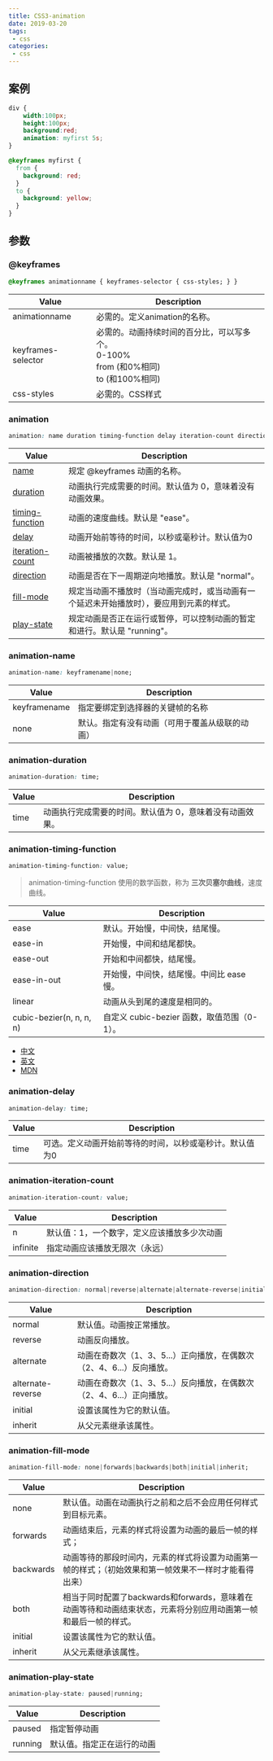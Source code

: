 ```yaml
---
title: CSS3-animation
date: 2019-03-20
tags:
 - css    
categories: 
 - css
---
```


## 案例

```css
div {
	width:100px;
	height:100px;
	background:red;
	animation: myfirst 5s;
}

@keyframes myfirst {
  from { 
    background: red; 
  }
  to { 
    background: yellow; 
  }
}
```

## 参数

### @keyframes

```css
@keyframes animationname { keyframes-selector { css-styles; } }
```

|Value|Description|
|-|-|
|animationname|必需的。定义animation的名称。|
|keyframes-selector|必需的。动画持续时间的百分比，可以写多个。<br>0-100%<br>from (和0%相同)<br>to (和100%相同)|
|css-styles|必需的。CSS样式|

### animation

```css
animation: name duration timing-function delay iteration-count direction fill-mode play-state;
```

|Value|Description|
|-|-|
|[name](#animation-name)|规定 @keyframes 动画的名称。|
|[duration](#animation-duration)|动画执行完成需要的时间。默认值为 0，意味着没有动画效果。|
|[timing-function](#animation-timing-function)|动画的速度曲线。默认是 "ease"。|
|[delay](#animation-delay)|动画开始前等待的时间，以秒或毫秒计。默认值为0|
|[iteration-count](#animation-iteration-count)|动画被播放的次数。默认是 1。|
|[direction](#animation-direction)|动画是否在下一周期逆向地播放。默认是 "normal"。|
|[fill-mode](#animation-fill-mode)|规定当动画不播放时（当动画完成时，或当动画有一个延迟未开始播放时），要应用到元素的样式。|
|[play-state](#animation-play-state)|规定动画是否正在运行或暂停，可以控制动画的暂定和进行。默认是 "running"。|

### animation-name

```css
animation-name: keyframename|none;
```

|Value|Description|
|-|-|
|keyframename|指定要绑定到选择器的关键帧的名称|
|none|默认。指定有没有动画（可用于覆盖从级联的动画）|

### animation-duration

```css
animation-duration: time;
```

|Value|Description|
|-|-|
|time|动画执行完成需要的时间。默认值为 0，意味着没有动画效果。|

### animation-timing-function

```css
animation-timing-function: value;
```

> animation-timing-function 使用的数学函数，称为 **三次贝塞尔曲线**，速度曲线。

|Value|Description|
|-|-|
|ease|默认。开始慢，中间快，结尾慢。|
|ease-in|开始慢，中间和结尾都快。|
|ease-out|开始和中间都快，结尾慢。|
|ease-in-out|开始慢，中间快，结尾慢。中间比 ease 慢。|
|linear|动画从头到尾的速度是相同的。|
|cubic-bezier(n, n, n, n)|自定义 cubic-bezier 函数，取值范围（0-1）。|

- [中文](http://yisibl.github.io/cubic-bezier)
- [英文](https://cubic-bezier.com/)
- [MDN](https://developer.mozilla.org/zh-CN/docs/Web/CSS/timing-function)

### animation-delay

```css
animation-delay: time;
```

|Value|Description|
|-|-|
|time|可选。定义动画开始前等待的时间，以秒或毫秒计。默认值为0|

### animation-iteration-count

```css
animation-iteration-count: value;
```

|Value|Description|
|-|-|
|n|默认值：1，一个数字，定义应该播放多少次动画|
|infinite|指定动画应该播放无限次（永远）|

### animation-direction

```css
animation-direction: normal|reverse|alternate|alternate-reverse|initial|inherit;
```

|Value|Description|
|-|-|
|normal|默认值。动画按正常播放。|
|reverse|动画反向播放。|
|alternate|动画在奇数次（1、3、5...）正向播放，在偶数次（2、4、6...）反向播放。|
|alternate-reverse|动画在奇数次（1、3、5...）反向播放，在偶数次（2、4、6...）正向播放。|
|initial|设置该属性为它的默认值。|
|inherit|从父元素继承该属性。|

### animation-fill-mode

```css
animation-fill-mode: none|forwards|backwards|both|initial|inherit;
```

|Value|Description|
|-|-|
|none|默认值。动画在动画执行之前和之后不会应用任何样式到目标元素。|
|forwards|动画结束后，元素的样式将设置为动画的最后一帧的样式；|
|backwards|动画等待的那段时间内，元素的样式将设置为动画第一帧的样式；（初始效果和第一帧效果不一样时才能看得出来）|
|both|相当于同时配置了backwards和forwards，意味着在动画等待和动画结束状态，元素将分别应用动画第一帧和最后一帧的样式。|
|initial|设置该属性为它的默认值。|
|inherit|从父元素继承该属性。|

### animation-play-state

```css
animation-play-state: paused|running;
```

|Value|Description|
|-|-|
|paused|指定暂停动画|
|running|默认值。指定正在运行的动画|
